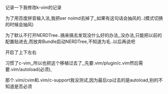 记录一下我修改k-vim的记录

为了用百度拼音输入法,我把ser noimd去掉了,,如果有这句话会抽风的..(模式切换的时候会抽风)

为了默认不打开NERDTree..搞来搞去发现没什么好的办法,,没办法,只能把以前的配置贴进去,而放弃Bundle启动NERDTree,不知道为毛..以后再说吧

开启了上下左右

习惯了c-vim,,所以也把这个移植过去了,,先要.vim/plugin/c.vim然后需要.vim/autoload(必须),

那个.vim/cvim和.vim/c-support我没测试,因为最后cp过去的是autoload,别的不知道是否必须
